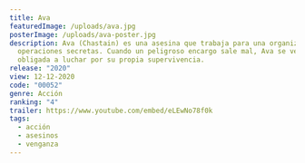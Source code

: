```yaml
---
title: Ava
featuredImage: /uploads/ava.jpg
posterImage: /uploads/ava-poster.jpg
description: Ava (Chastain) es una asesina que trabaja para una organización de
  operaciones secretas. Cuando un peligroso encargo sale mal, Ava se verá
  obligada a luchar por su propia supervivencia.
release: "2020"
view: 12-12-2020
code: "00052"
genre: Acción
ranking: "4"
trailer: https://www.youtube.com/embed/eLEwNo78f0k
tags:
  - acción
  - asesinos
  - venganza
---
```

